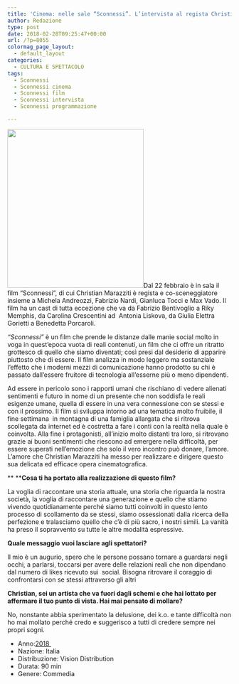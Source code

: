 ```yaml
---
title: 'Cinema: nelle sale “Sconnessi”. L’intervista al regista Christian Marazziti'
author: Redazione
type: post
date: 2018-02-28T09:25:47+00:00
url: /?p=8055
colormag_page_layout:
  - default_layout
categories:
  - CULTURA E SPETTACOLO
tags:
  - Sconnessi
  - Sconnessi cinema
  - Sconnessi film
  - Sconnessi intervista
  - Sconnessi programmazione

---
```

<img decoding="async" loading="lazy" class=" wp-image-8058 alignleft" src="https://progressonline.it/wp-content/uploads/2018/02/sconnessi-214x300.jpg" alt="" width="306" height="357" />Dal 22 febbraio è in sala il film &#8220;Sconnessi&#8221;, di cui Christian Marazziti è regista e co-sceneggiatore  insieme a Michela Andreozzi, Fabrizio Nardi, Gianluca Tocci e Max Vado. Il film ha un cast di tutta eccezione che va da Fabrizio Bentivoglio a Riky Memphis, da Carolina Crescentini ad  Antonia Liskova, da Giulia Elettra Gorietti a Benedetta Porcaroli.

_&#8220;Sconnessi&#8221;_ è un film che prende le distanze dalle manie social molto in voga in quest’epoca vuota di reali contenuti, un film che ci offre un ritratto grottesco di quello che siamo diventati; così presi dal desiderio di apparire piuttosto che di essere. Il film analizza in modo leggero ma sostanziale l’effetto che i moderni mezzi di comunicazione hanno prodotto su chi è passato dall’essere fruitore di tecnologia all’esserne più o meno dipendenti.

Ad essere in pericolo sono i rapporti umani che rischiano di vedere alienati sentimenti e futuro in nome di un presente che non soddisfa le reali esigenze umane, quella di essere in una vera connessione con se stessi e con il prossimo. Il film si sviluppa intorno ad una tematica molto fruibile, il fine settimana  in montagna di una famiglia allargata che si ritrova scollegata da internet ed è costretta a fare i conti con la realtà nella quale è coinvolta. Alla fine i protagonisti, all’inizio molto distanti tra loro, si ritrovano grazie ai buoni sentimenti che riescono ad emergere nella difficoltà, per essere superati nell’emozione che solo il vero incontro può donare, l’amore. L’amore che Christian Marazziti ha messo per realizzare e dirigere questo sua delicata ed efficace opera cinematografica.

** ****Cosa ti ha portato alla realizzazione di questo film?**

La voglia di raccontare una storia attuale, una storia che riguarda la nostra società, la voglia di raccontare una generazione e quello che stiamo vivendo quotidianamente perché siamo tutti coinvolti in questo lento processo di scollamento da se stessi, siamo ossessionati dalla ricerca della perfezione e tralasciamo quello che c’è di più sacro, i nostri simili. La vanità ha preso il sopravvento su tutte le altre modalità espressive.

**Quale messaggio vuoi lasciare agli spettatori?**

Il mio è un augurio, spero che le persone possano tornare a guardarsi negli occhi, a parlarsi, toccarsi per avere delle relazioni reali che non dipendano dal numero di likes ricevuto sui  social. Bisogna ritrovare il coraggio di confrontarsi con se stessi attraverso gli altri

**Christian, sei un artista che va fuori dagli schemi e che hai lottato per affermare il tuo punto di vista. Hai mai pensato di mollare?**

No, nonstante abbia sperimentato la delusione, dei k.o. e tante difficoltà non ho mai mollato perché credo e suggerisco a tutti di credere sempre nei propri sogni.

  * Anno:[2018 ][1]
  * Nazione: Italia
  * Distribuzione: Vision Distribution
  * Durata: 90 min
  * Genere: Commedia

 [1]: https://www.mymovies.it/film/2018/